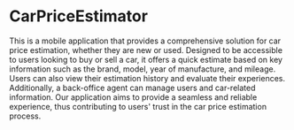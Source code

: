 # CarPriceEstimator

This is a mobile application that provides a comprehensive solution for car price estimation, whether they are new or used. Designed to be accessible to users looking to buy or sell a car, it offers a quick estimate based on key information such as the brand, model, year of manufacture, and mileage. Users can also view their estimation history and evaluate their experiences. Additionally, a back-office agent can manage users and car-related information. Our application aims to provide a seamless and reliable experience, thus contributing to users' trust in the car price estimation process.
